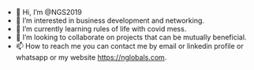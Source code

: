 - 👋 Hi, I’m @NGS2019
- 👀 I’m interested in business development and networking.
- 🌱 I’m currently learning rules of life with covid mess.
- 💞️ I’m looking to collaborate on projects that can be mutually beneficial.
- 📫 How to reach me you can contact me by email or linkedin profile or whatsapp or my website https://nglobals.com.

<!---
NGS2019/NGS2019 is a ✨ special ✨ repository because its `README.md` (this file) appears on your GitHub profile.
You can click the Preview link to take a look at your changes.
--->
